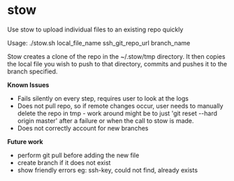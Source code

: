 # stow
Use stow to upload individual files to an existing repo quickly

Usage: ./stow.sh local_file_name ssh_git_repo_url branch_name

Stow creates a clone of the repo in the ~/.stow/tmp directory.
It then copies the local file you wish to push to that directory, commits and pushes it to the branch specified.

**Known Issues**
- Fails silently on every step, requires user to look at the logs
- Does not pull repo, so if remote changes occur, user needs to manually delete the repo in tmp - work around might be to just 'git reset --hard origin master' after a failure or when the call to stow is made.
- Does not correctly account for new branches

**Future work**
- perform git pull before adding the new file
- create branch if it does not exist
- show friendly errors eg: ssh-key, could not find, already exists
